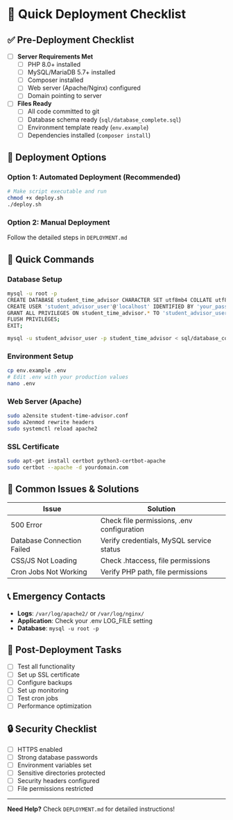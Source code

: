 # 🚀 Quick Deployment Checklist

## ✅ Pre-Deployment Checklist

- [ ] **Server Requirements Met**
  - [ ] PHP 8.0+ installed
  - [ ] MySQL/MariaDB 5.7+ installed
  - [ ] Composer installed
  - [ ] Web server (Apache/Nginx) configured
  - [ ] Domain pointing to server

- [ ] **Files Ready**
  - [ ] All code committed to git
  - [ ] Database schema ready (`sql/database_complete.sql`)
  - [ ] Environment template ready (`env.example`)
  - [ ] Dependencies installed (`composer install`)

## 🚀 Deployment Options

### Option 1: Automated Deployment (Recommended)
```bash
# Make script executable and run
chmod +x deploy.sh
./deploy.sh
```

### Option 2: Manual Deployment
Follow the detailed steps in `DEPLOYMENT.md`

## 🔧 Quick Commands

### Database Setup
```bash
mysql -u root -p
CREATE DATABASE student_time_advisor CHARACTER SET utf8mb4 COLLATE utf8mb4_unicode_ci;
CREATE USER 'student_advisor_user'@'localhost' IDENTIFIED BY 'your_password';
GRANT ALL PRIVILEGES ON student_time_advisor.* TO 'student_advisor_user'@'localhost';
FLUSH PRIVILEGES;
EXIT;

mysql -u student_advisor_user -p student_time_advisor < sql/database_complete.sql
```

### Environment Setup
```bash
cp env.example .env
# Edit .env with your production values
nano .env
```

### Web Server (Apache)
```bash
sudo a2ensite student-time-advisor.conf
sudo a2enmod rewrite headers
sudo systemctl reload apache2
```

### SSL Certificate
```bash
sudo apt-get install certbot python3-certbot-apache
sudo certbot --apache -d yourdomain.com
```

## 🚨 Common Issues & Solutions

| Issue | Solution |
|-------|----------|
| 500 Error | Check file permissions, .env configuration |
| Database Connection Failed | Verify credentials, MySQL service status |
| CSS/JS Not Loading | Check .htaccess, file permissions |
| Cron Jobs Not Working | Verify PHP path, file permissions |

## 📞 Emergency Contacts

- **Logs**: `/var/log/apache2/` or `/var/log/nginx/`
- **Application**: Check your .env LOG_FILE setting
- **Database**: `mysql -u root -p`

## 🎯 Post-Deployment Tasks

- [ ] Test all functionality
- [ ] Set up SSL certificate
- [ ] Configure backups
- [ ] Set up monitoring
- [ ] Test cron jobs
- [ ] Performance optimization

## 🔒 Security Checklist

- [ ] HTTPS enabled
- [ ] Strong database passwords
- [ ] Environment variables set
- [ ] Sensitive directories protected
- [ ] Security headers configured
- [ ] File permissions restricted

---

**Need Help?** Check `DEPLOYMENT.md` for detailed instructions!
